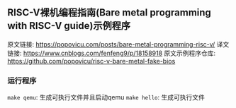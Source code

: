 ## RISC-V裸机编程指南(Bare metal programming with RISC-V guide)示例程序
原文链接: https://popovicu.com/posts/bare-metal-programming-risc-v/
译文链接: https://www.cnblogs.com/fenfeng9/p/18158918
原文示例程序仓库: https://github.com/popovicu/risc-v-bare-metal-fake-bios

### 运行程序
`make qemu`: 生成可执行文件并且启动qemu
`make hello`: 生成可执行文件
